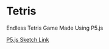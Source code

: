 # Tetris
Endless Tetris Game Made Using P5.js

[P5.js Sketch Link](https://editor.p5js.org/map.gamedev.ubi/sketches/LVGO0g8vz)
